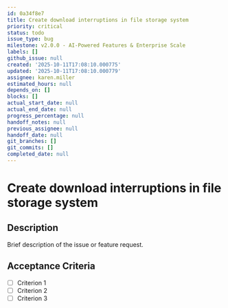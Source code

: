 ```yaml
---
id: 0a34f8e7
title: Create download interruptions in file storage system
priority: critical
status: todo
issue_type: bug
milestone: v2.0.0 - AI-Powered Features & Enterprise Scale
labels: []
github_issue: null
created: '2025-10-11T17:08:10.000775'
updated: '2025-10-11T17:08:10.000779'
assignee: karen.miller
estimated_hours: null
depends_on: []
blocks: []
actual_start_date: null
actual_end_date: null
progress_percentage: null
handoff_notes: null
previous_assignee: null
handoff_date: null
git_branches: []
git_commits: []
completed_date: null
---
```


# Create download interruptions in file storage system

## Description

Brief description of the issue or feature request.

## Acceptance Criteria

- [ ] Criterion 1
- [ ] Criterion 2
- [ ] Criterion 3